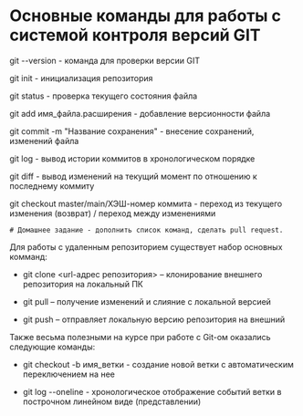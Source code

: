 # Основные команды для работы с системой контроля версий GIT

git --version - команда для проверки версии GIT

git init - инициализация репозитория

git status - проверка текущего состояния файла

git add имя_файла.расширения - добавление версионности файла

git commit -m "Название сохранения" - внесение сохранений, изменений файла

git log - вывод истории коммитов в хронологическом порядке

git diff - вывод изменений на текущий момент по отношению к последнему коммиту

git checkout master/main/ХЭШ-номер коммита - переход из текущего изменения (возврат) / переход между изменениями

    # Домашнее задание - дополнить список команд, сделать pull request.

Для работы с удаленным репозиторием существует набор основных комманд:

* git clone <url-адрес репозитория> – клонирование внешнего репозитория на  локальный ПК

* git pull – получение изменений и слияние с локальной версией

* git push – отправляет локальную версию репозитория на внешний

Также весьма полезными на курсе при работе с Git-ом оказались следующие команды:

* git checkout -b имя_ветки - создание новой ветки с автоматическим переключением на нее

* git log --oneline - хронологическое отображение событий ветки в построчном линейном виде (представлении)